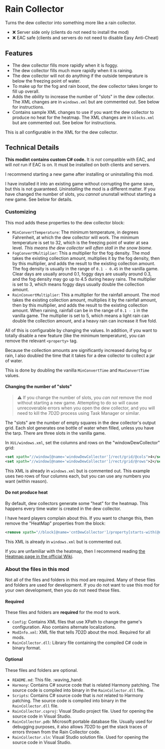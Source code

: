 # Rain Collector

Turns the dew collector into something more like a rain collector.

* :x: Server side only (clients do not need to install the mod)
* :x: EAC safe (clients and servers do not need to disable Easy Anti-Cheat)

## Features

* The dew collector fills more rapidly when it is foggy.
* The dew collector fills much more rapidly when it is raining.
* The dew collector will not do anything if the outside temperature is below the freezing point of water.
* To make up for the fog and rain boost, the dew collector takes longer to fill up overall.
* Adds the _ability_ to increase the number of "slots" in the dew collector.
  The XML changes are in `windows.xml` but are commented out.
  See below for instructions.
* Contains sample XML changes to use if you want the dew collector to produce no heat for the heatmap.
  The XML changes are in `blocks.xml` but are commented out.
  See below for instructions.

This is all configurable in the XML for the dew collector.

## Technical Details

**This modlet contains custom C# code.**
It is *not* compatible with EAC, and will *not* run if EAC is on.
It must be installed on both clients and servers.

I recommend starting a new game after installing or uninstalling this mod.

I have installed it into an existing game without corrupting the game save, but this is not guaranteed.
_Uninstalling_ the mod is a different matter.
If you have changed the number of slots, you _cannot_ ununstall without starting a new game.
See below for details. 

### Customizing

This mod adds these properties to the dew collector block:

* `MinConvertTemperature`:
  The minimum temperature, in degrees Fahrenheit, at which the dew collector will work.
  The minimum temperature is set to 32, which is the freezing point of water at sea level.
  _This means the dew collector will often stall in the snow biome._
* `FogConvertMultiplier`:
  This a multiplier for the fog density.
  The mod takes the existing collection amount, multiplies it by the fog density,
  then by this multiplier, and adds the result to the existing collection amount.
  The fog density is usually in the range of `0.1 - 0.45` in the vanilla game.
  Clear days are usually around 0.1, foggy days are usually around 0.3,
  and the fog density may go up to 4.5 during heavy rains.
  The multiplier is set to 3, which means foggy days usually double the collection amount.
* `RainConvertMultiplier`:
  This a multiplier for the rainfall amount.
  The mod takes the existing collection amount, multiplies it by the rainfall amount,
  then by this multiplier, and adds the result to the existing collection amount.
  When raining, rainfall can be in the range of `0.1 - 1` in the vanilla game.
  The multiplier is set to 5, which means a light rain can double the collection amount,
  and a heavy rain can increase it five fold.

All of this is configurable by changing the values.
In addition, if you want to totally disable a new feature (like the minimum temperature),
you can remove the relevant `<property>` tag.

Because the collection amounts are significantly increased during fog or rain,
I also doubled the time that it takes for a dew collector to collect a jar of water.

This is done by doubling the vanilla `MinConvertTime` and `MaxConvertTime` values.

#### Changing the number of "slots"

> :warning: If you change the number of slots,
> you _can not_ remove the mod without starting a new game.
> Attempting to do so will cause unrecoverable errors when you open the dew collector,
> and you will need to kill the 7D2D process using Task Manager or similar.

The "slots" are the number of empty squares in the dew collector's output grid.
Each slot generates one bottle of water when filled, unless you have the tarp.
There are three slots in the vanilla game.

In `XUi/windows.xml`, set the columns and rows on the "windowDewCollector" grid:
```xml
<set xpath="//window[@name='windowDewCollector']/rect/grid/@cols">4</set>
<set xpath="//window[@name='windowDewCollector']/rect/grid/@rows">2</set>
```

This XML is already in `windows.xml` but is commented out.
This example uses two rows of four columns each,
but you can use any numbers you want (within reason).

#### Do not produce heat

By default, dew collectors generate some "heat" for the heatmap.
This happens every time water is created in the dew collector.

I have heard players complain about this.
If you want to change this, then remove the "HeatMap" properties from the block:

```xml
<remove xpath="//block[@name='cntDewCollector']/property[starts-with(@name, 'HeatMap')]" />
```

This XML is already in `windows.xml` but is commented out.

If you are unfamiliar with the heatmap, then I recommend reading
[the Heatmap page in the official Wiki](https://7daystodie.fandom.com/wiki/Heatmap).

### About the files in this mod

Not all of the files and folders in this mod are required.
Many of these files and folders are used for development.
If you do not want to use this mod for your own development,
then you do not need these files.

#### Required

These files and folders are **required** for the mod to work.

* `Config`:
  Contains XML files that use XPath to change the game's configuration.
  Also contains alternate localizations.
* `ModInfo.xml`:
  XML file that tells 7D2D about the mod. Required for all mods.
* `RainCollector.dll`:
  Library file containing the compiled C# code in binary format.

#### Optional

These files and folders are optional.

* `README.md`:
  This file. :waving_hand:
* `Harmony`:
  Contains C# source code that is related Harmony patching.
  The source code is compiled into binary in the `RainCollector.dll` file.
* `Scripts`:
  Contains C# source code that is *not* related to Harmony patching.
  The source code is compiled into binary in the `RainCollector.dll` file.
* `RainCollector.csproj`:
  Visual Studio project file.
  Used for opening the source code in Visual Studio.
* `RainCollector.pdb`:
  Microsoft portable database file.
  Usually used for debugging purposes,
  it also allows 7D2D to get the stack traces of errors thrown from the Rain Collector code.
* `RainCollector.sln`:
  Visual Studio solution file.
  Used for opening the source code in Visual Studio.
